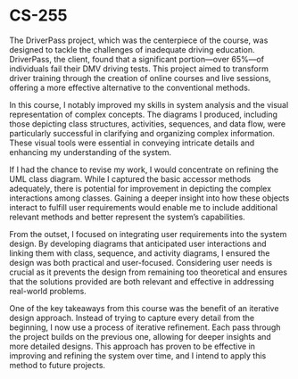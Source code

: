 # CS-255
The DriverPass project, which was the centerpiece of the course, was designed to tackle the challenges of inadequate driving education. DriverPass, the client, found that a significant portion—over 65%—of individuals fail their DMV driving tests. This project aimed to transform driver training through the creation of online courses and live sessions, offering a more effective alternative to the conventional methods.

In this course, I notably improved my skills in system analysis and the visual representation of complex concepts. The diagrams I produced, including those depicting class structures, activities, sequences, and data flow, were particularly successful in clarifying and organizing complex information. These visual tools were essential in conveying intricate details and enhancing my understanding of the system.

If I had the chance to revise my work, I would concentrate on refining the UML class diagram. While I captured the basic accessor methods adequately, there is potential for improvement in depicting the complex interactions among classes. Gaining a deeper insight into how these objects interact to fulfill user requirements would enable me to include additional relevant methods and better represent the system’s capabilities.

From the outset, I focused on integrating user requirements into the system design. By developing diagrams that anticipated user interactions and linking them with class, sequence, and activity diagrams, I ensured the design was both practical and user-focused. Considering user needs is crucial as it prevents the design from remaining too theoretical and ensures that the solutions provided are both relevant and effective in addressing real-world problems.

One of the key takeaways from this course was the benefit of an iterative design approach. Instead of trying to capture every detail from the beginning, I now use a process of iterative refinement. Each pass through the project builds on the previous one, allowing for deeper insights and more detailed designs. This approach has proven to be effective in improving and refining the system over time, and I intend to apply this method to future projects.
